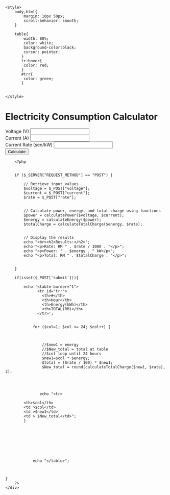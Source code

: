 <?php

function calculatePower($voltage, $current)
{
    return $voltage * $current;
}

function calculateEnergy($power)
{
    return $power / 1000;
}

function calculateTotalCharge($energy, $rate)
{
    return $energy * ($rate / 100);
}

?>

<!DOCTYPE html>
<html>
<head>
    <title>Electricity Consumption Calculator</title>
    <link rel="stylesheet" href="https://stackpath.bootstrapcdn.com/bootstrap/4.5.0/css/bootstrap.min.css">


    <style>
        body,html{
            margin: 10px 50px;
            scroll-behavior: smooth;
        }

        table{
            width: 80%;
            color: white;
            background-color:black;
            cursor: pointer;
           }
           tr:hover{
            color: red; 
           }
           #trr{
            color: green;
           }

        
    </style>
</head>
<body>
    <div class="container">
        <h1>Electricity Consumption Calculator</h1>
        <form method="POST" action="<?php echo $_SERVER['PHP_SELF']; ?>">
            <div class="form-group">
                <label for="voltage">Voltage (V)</label>
                <input type="number" class="form-control" id="voltage" name="voltage" step="0.01" required>
            </div>
            <div class="form-group">
                <label for="current">Current (A)</label>
                <input type="number" class="form-control" id="current" name="current" step="0.01" required>
            </div>
            <div class="form-group">
                <label for="rate">Current Rate (sen/kW)</label>
                <input type="number" class="form-control" id="rate" name="rate" step="0.01" required>
            </div>
            <button type="submit" class="btn btn-primary" name="submit">Calculate</button>
        </form>


        <?php


        if ($_SERVER["REQUEST_METHOD"] == "POST") {

            // Retrieve input values
            $voltage = $_POST["voltage"];
            $current = $_POST["current"];
            $rate = $_POST["rate"];
            

            // Calculate power, energy, and total charge using functions
            $power = calculatePower($voltage, $current);
            $energy = calculateEnergy($power);
            $totalCharge = calculateTotalCharge($energy, $rate);
            

            // Display the results
            echo "<br><h2>Results:</h2>";
            echo "<p>Rate: RM " . $rate / 1000 . "</p>";
            echo "<p>Power: " . $energy . " kW</p>";
            echo "<p>Total: RM " . $totalCharge . "</p>";

            
        }

        if(isset($_POST['submit'])){

            echo '<table border="1">
                  <tr id="trr">
                    <th>#</th>
                    <th>Hour</th>
                    <th>Energy(kWh)</th>
                    <th>TOTAL(RM)</th>
                  </tr>';


                for ($col=1; $col <= 24; $col++) { 
                    
                     
                    
                    //$new1 = energy
                    //$New_total = total at table
                    //$col loop until 24 hours
                    $new1=$col * $energy;
                    $total = ($rate / 100) * $new1;
                    $New_total = round(calculateTotalCharge($new1, $rate), 2);
                 


           
                   echo "<tr>

            <th>$col</th>
            <td >$col</td>
            <td >$new1</td>
            <td > $New_total</td>";
            }








                echo "</table>";


        
    }
        ?>
    </div>
</body>
</html>
